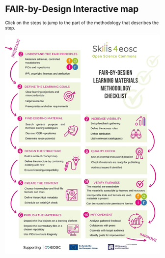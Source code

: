 # FAIR-by-Design Interactive map

Click on the steps to jump to the part of the methodology that describes the step.

<img src="../attachments/checklist.png" usemap="#mapa">
<map name="mapa">

<area shape="rect"
		coords="65,80,360,210"
		href="https://fair-by-design-methodology.github.io/FAIR-by-Design_Book/4%20-%20FAIR-by-design%20learning%20materials%20creation/4.1%20-%20Workflow%20stages%20description/411-prepare/#expanding-instructional-design-with-fair-related-skills"
		alt="UNDERSTAND THE FAIR PRINCIPLES"
		title="UNDERSTAND THE FAIR PRINCIPLES"/>
<area shape="rect"
		coords="65,235,360,360"
		href="https://fair-by-design-methodology.github.io/FAIR-by-Design_Book/4%20-%20FAIR-by-design%20learning%20materials%20creation/4.1%20-%20Workflow%20stages%20description/411-prepare/#ideation-of-the-fair-learning-materials"
		alt="DEFINE THE LEARNING GOALS"
		title="DEFINE THE LEARNING GOALS"/>		
<area shape="rect"
		coords="65,390,360,525"
		href="https://fair-by-design-methodology.github.io/FAIR-by-Design_Book/4%20-%20FAIR-by-design%20learning%20materials%20creation/4.1%20-%20Workflow%20stages%20description/412-discover/"
		alt="FIND EXISTING MATERIAL"
		title="FIND EXISTING MATERIAL"/>	
<area shape="rect"
		coords="65,550,360,680"
		href="https://fair-by-design-methodology.github.io/FAIR-by-Design_Book/4%20-%20FAIR-by-design%20learning%20materials%20creation/4.1%20-%20Workflow%20stages%20description/413-design/"
		alt="DESIGN THE STRUCTURE"
		title="DESIGN THE STRUCTURE"/>		
<area shape="rect"
		coords="65,710,360,840"
		href="https://fair-by-design-methodology.github.io/FAIR-by-Design_Book/4%20-%20FAIR-by-design%20learning%20materials%20creation/4.1%20-%20Workflow%20stages%20description/414-produce/"
		alt="CREATE THE CONTENT"
		title="CREATE THE CONTENT"/>		
<area shape="rect"
		coords="65,860,360,1000"
		href="https://fair-by-design-methodology.github.io/FAIR-by-Design_Book/4%20-%20FAIR-by-design%20learning%20materials%20creation/4.1%20-%20Workflow%20stages%20description/415-publish/"
		alt="PUBLISH THE MATERIALS"
		title="PUBLISH THE MATERIALS"/>		

<area shape="rect"
		coords="390,390,695,525"
		href="https://fair-by-design-methodology.github.io/microlearning/latest/05%20Publish/publish/"
		alt="INCREASE VISIBILITY"
		title="INCREASE VISIBILITY"/>	
<area shape="rect"
		coords="390,550,695,680"
		href="https://fair-by-design-methodology.github.io/FAIR-by-Design_Book/4%20-%20FAIR-by-design%20learning%20materials%20creation/4.1%20-%20Workflow%20stages%20description/416-verify/"
		alt="QUALITY CHECK"
		title="QUALITY CHECK"/>		
<area shape="rect"
		coords="390,710,695,840"
		href="https://fair-by-design-methodology.github.io/FAIR-by-Design_Book/4%20-%20FAIR-by-design%20learning%20materials%20creation/4.1%20-%20Workflow%20stages%20description/416-verify/#qa-of-the-fairness-of-the-learning-materials"
		alt="VERIFY FAIRNESS"
		title="VERIFY FAIRNESS"/>		
<area shape="rect"
		coords="390,860,695,1000"
		href="https://fair-by-design-methodology.github.io/FAIR-by-Design_Book/4%20-%20FAIR-by-design%20learning%20materials%20creation/4.2%20-%20Continuous%20Improvement/417-improvement/"
		alt="IMPROVEMENT"
		title="IMPROVEMENT"/>		

</map>
